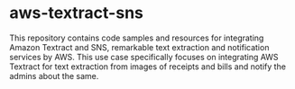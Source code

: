 # aws-textract-sns
This repository contains code samples and resources for integrating Amazon Textract and SNS, remarkable text extraction and notification services by AWS. This use case specifically focuses on integrating AWS Textract for text extraction from images of receipts and bills and notify the admins about the same.
